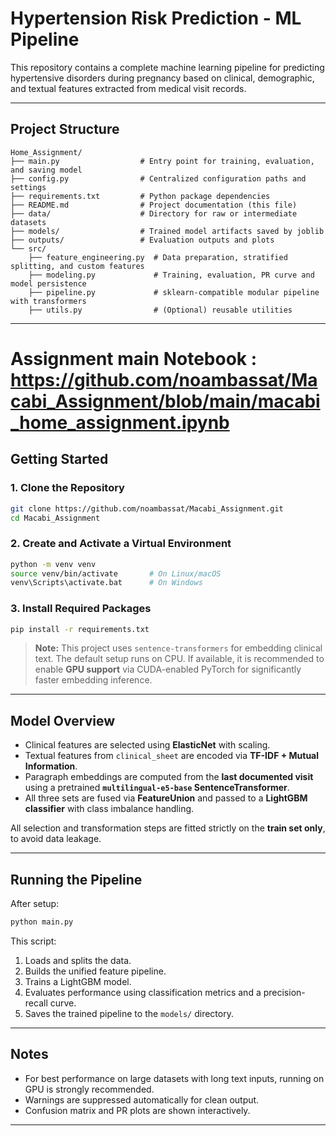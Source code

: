 # Hypertension Risk Prediction - ML Pipeline

This repository contains a complete machine learning pipeline for predicting hypertensive disorders during pregnancy based on clinical, demographic, and textual features extracted from medical visit records.

---

## Project Structure

```
Home_Assignment/
├── main.py                  # Entry point for training, evaluation, and saving model
├── config.py                # Centralized configuration paths and settings
├── requirements.txt         # Python package dependencies
├── README.md                # Project documentation (this file)
├── data/                    # Directory for raw or intermediate datasets
├── models/                  # Trained model artifacts saved by joblib
├── outputs/                 # Evaluation outputs and plots
└── src/
    ├── feature_engineering.py  # Data preparation, stratified splitting, and custom features
    ├── modeling.py             # Training, evaluation, PR curve and model persistence
    ├── pipeline.py             # sklearn-compatible modular pipeline with transformers
    ├── utils.py                # (Optional) reusable utilities
```

---

# Assignment main Notebook : https://github.com/noambassat/Macabi_Assignment/blob/main/macabi_home_assignment.ipynb

## Getting Started

### 1. Clone the Repository
```bash
git clone https://github.com/noambassat/Macabi_Assignment.git
cd Macabi_Assignment
```

### 2. Create and Activate a Virtual Environment
```bash
python -m venv venv
source venv/bin/activate       # On Linux/macOS
venv\Scripts\activate.bat      # On Windows
```

### 3. Install Required Packages
```bash
pip install -r requirements.txt
```

> **Note:** This project uses `sentence-transformers` for embedding clinical text. The default setup runs on CPU. If available, it is recommended to enable **GPU support** via CUDA-enabled PyTorch for significantly faster embedding inference.

---

## Model Overview

- Clinical features are selected using **ElasticNet** with scaling.
- Textual features from `clinical_sheet` are encoded via **TF-IDF + Mutual Information**.
- Paragraph embeddings are computed from the **last documented visit** using a pretrained **`multilingual-e5-base` SentenceTransformer**.
- All three sets are fused via **FeatureUnion** and passed to a **LightGBM classifier** with class imbalance handling.

All selection and transformation steps are fitted strictly on the **train set only**, to avoid data leakage.

---

## Running the Pipeline
After setup:
```bash
python main.py
```
This script:
1. Loads and splits the data.
2. Builds the unified feature pipeline.
3. Trains a LightGBM model.
4. Evaluates performance using classification metrics and a precision-recall curve.
5. Saves the trained pipeline to the `models/` directory.

---

##  Notes
- For best performance on large datasets with long text inputs, running on GPU is strongly recommended.
- Warnings are suppressed automatically for clean output.
- Confusion matrix and PR plots are shown interactively.

---
